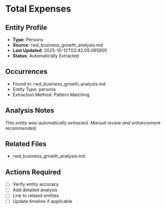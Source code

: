 # Total Expenses

## Entity Profile
- **Type**: Persons
- **Source**: rwd_business_growth_analysis.md
- **Last Updated**: 2025-10-12T03:42:05.085605
- **Status**: Automatically Extracted

## Occurrences
- Found in: rwd_business_growth_analysis.md
- Entity Type: persons
- Extraction Method: Pattern Matching

## Analysis Notes
*This entity was automatically extracted. Manual review and enhancement recommended.*

## Related Files
- rwd_business_growth_analysis.md

## Actions Required
- [ ] Verify entity accuracy
- [ ] Add detailed analysis
- [ ] Link to related entities
- [ ] Update timeline if applicable

